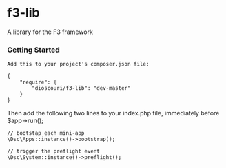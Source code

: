 f3-lib
======
A library for the F3 framework

### Getting Started

```
Add this to your project's composer.json file:

{
    "require": {
        "dioscouri/f3-lib": "dev-master"
    }
}
```

Then add the following two lines to your index.php file, immediately before $app->run();

```
// bootstap each mini-app
\Dsc\Apps::instance()->bootstrap();

// trigger the preflight event
\Dsc\System::instance()->preflight(); 
``` 

